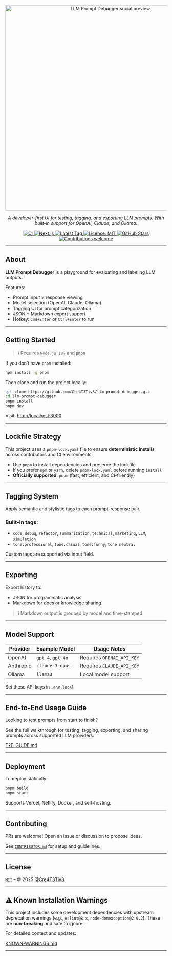<p align="center">
  <a href="https://github.com/Cre4T3Tiv3/llm-prompt-debugger" target="_blank">
    <img src="https://raw.githubusercontent.com/Cre4T3Tiv3/llm-prompt-debugger/main/docs/assets/llm_prompt_debugger_v0.1.0.gif" alt="LLM Prompt Debugger social preview" width="640"/>
  </a>
</p>

<p align="center"><em>
A developer-first UI for testing, tagging, and exporting LLM prompts. With built-in support for OpenAI, Claude, and Ollama.
</em></p>

<p align="center">
  <a href="https://github.com/Cre4T3Tiv3/llm-prompt-debugger/actions/workflows/ci.yml" target="_blank">
    <img src="https://github.com/Cre4T3Tiv3/llm-prompt-debugger/actions/workflows/ci.yml/badge.svg?branch=main" alt="CI">
  </a>
  <a href="https://nextjs.org" target="_blank">
    <img src="https://img.shields.io/badge/Next.js-14-black" alt="Next.js">
  </a>
  <a href="https://github.com/Cre4T3Tiv3/llm-prompt-debugger/tags" target="_blank">
    <img src="https://img.shields.io/github/v/tag/Cre4T3Tiv3/llm-prompt-debugger" alt="Latest Tag">
  </a>
  <a href="https://github.com/Cre4T3Tiv3/llm-prompt-debugger/blob/main/LICENSE" target="_blank">
    <img src="https://img.shields.io/badge/license-MIT-blue.svg" alt="License: MIT">
  </a>
  <a href="https://github.com/Cre4T3Tiv3/llm-prompt-debugger/stargazers" target="_blank">
    <img src="https://img.shields.io/github/stars/Cre4T3Tiv3/llm-prompt-debugger?style=social" alt="GitHub Stars">
  </a>
  <a href="#contributing" target="_blank">
    <img src="https://img.shields.io/badge/contributions-welcome-brightgreen.svg" alt="Contributions welcome">
  </a>
</p>

---

## About

**LLM Prompt Debugger** is a playground for evaluating and labeling LLM outputs.

Features:

- Prompt input + response viewing
- Model selection (OpenAI, Claude, Ollama)
- Tagging UI for prompt categorization
- JSON + Markdown export support
- Hotkey: `Cmd+Enter` or `Ctrl+Enter` to run

---

## Getting Started

> ℹ️ Requires `Node.js 18+` and [`pnpm`](https://pnpm.io)

If you don’t have `pnpm` installed:

```bash
npm install -g pnpm
```

Then clone and run the project locally:

```bash
git clone https://github.com/Cre4T3Tiv3/llm-prompt-debugger.git
cd llm-prompt-debugger
pnpm install
pnpm dev
```

Visit: [http://localhost:3000](http://localhost:3000)

---

## Lockfile Strategy

This project uses a `pnpm-lock.yaml` file to ensure **deterministic installs** across contributors and CI environments.

- Use `pnpm` to install dependencies and preserve the lockfile
- If you prefer `npm` or `yarn`, delete `pnpm-lock.yaml` before running `install`
- **Officially supported**: `pnpm` (fast, efficient, and CI-friendly)

---

## Tagging System

Apply semantic and stylistic tags to each prompt-response pair.

### Built-in tags:

- `code`, `debug`, `refactor`, `summarization`, `technical`, `marketing`, `LLM`, `simulation`
- `tone:professional`, `tone:casual`, `tone:funny`, `tone:neutral`

Custom tags are supported via input field.

---

## Exporting

Export history to:

- JSON for programmatic analysis
- Markdown for docs or knowledge sharing

> ℹ️ Markdown output is grouped by model and time-stamped

---

## Model Support

| Provider  | Example Model     | Usage Notes               |
| --------- | ----------------- | ------------------------- |
| OpenAI    | `gpt-4`, `gpt-4o` | Requires `OPENAI_API_KEY` |
| Anthropic | `claude-3-opus`   | Requires `CLAUDE_API_KEY` |
| Ollama    | `llama3`          | Local model support       |

Set these API keys in `.env.local`

---

## End-to-End Usage Guide

Looking to test prompts from start to finish?

See the full walkthrough for testing, tagging, exporting, and sharing prompts across supported LLM providers:

[E2E-GUIDE.md](./docs/E2E-GUIDE.md)

---

## Deployment

To deploy statically:

```bash
pnpm build
pnpm start
```

Supports Vercel, Netlify, Docker, and self-hosting.

---

## Contributing

PRs are welcome! Open an issue or discussion to propose ideas.

See [`CONTRIBUTOR.md`](./CONTRIBUTOR.md) for setup and guidelines.

---

## License

[`MIT`](./LICENSE) – © 2025 [@Cre4T3Tiv3](https://github.com/Cre4T3Tiv3)

---

## ⚠️ Known Installation Warnings

This project includes some development dependencies with upstream deprecation warnings (e.g., `eslint@8.x`, `node-domexception@2.0.2`). These are **non-breaking** and safe to ignore.

For detailed context and updates:

[KNOWN-WARNINGS.md](./docs/KNOWN-WARNINGS.md)

---
